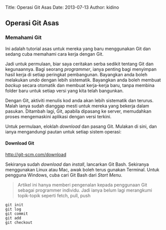 Title: Operasi Git Asas
Date: 2013-07-13
Author: kidino

## Operasi Git Asas

### Memahami Git

Ini adalah tutorial asas untuk mereka yang baru menggunakan Git dan sedang cuba memahami cara kerja dengan Git. 

Jadi untuk permulaan, biar saya ceritakan serba sedikit tentang Git dan kegunaannya. Bagi seorang *programmer*, ianya penting bagi menyimpan hasil kerja di setiap peringkat pembangunan. Bayangkan anda boleh melakukan *undo* dengan lebih sistematik. Bayangkan anda boleh membuat *backup* secara otomatik dan membuat kerja-kerja baru, tanpa membina folder baru untuk setiap versi yang kita telah bangunkan. 

Dengan Git, aktiviti menulis kod anda akan lebih sistematik dan terurus. Malah ianya sudah dianggap mesti untuk mereka yang bekerja dalam pasukan. Ditambah lagi, Git, apabila dipasang ke server, memudahkan proses mengemaskini aplikasi dengan versi terkini.

Untuk permulaan, eloklah *download* dan pasang Git. Mulakan di sini, dan ianya mengandungi pautan untuk setiap sistem operasi:

#### Download Git
http://git-scm.com/download

Sekiranya sudah *download* dan *install*, lancarkan Git Bash. Sekiranya menggunakan Linux atau Mac, awak boleh terus gunakan Terminal. Untuk pengguna Windows, cuba cari Git Bash dari *Start Menu*. 

>Artikel ini hanya memberi pengenalan kepada penggunaan Git sebagai programmer individu. Jadi ianya belum lagi merangkumi topik-topik seperti fetch, pull, push

```
git init
git log
git commit
git add
git checkout
```

